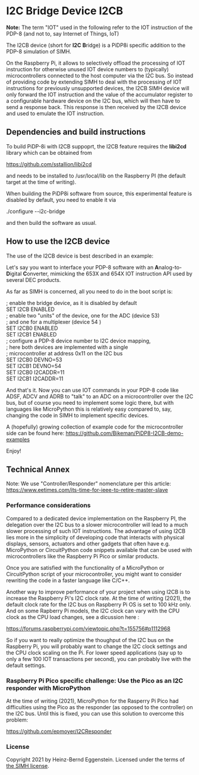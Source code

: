 
# I2C Bridge Device I2CB

**Note:** The term "IOT" used in the following refer to the IOT instruction of the PDP-8 (and not to, say 
Internet of Things, IoT)

The I2CB device (short for **I2C** **B**ridge) is a PiDP8i specific addition to the PDP-8 simulation of SIMH.

On the Raspberry Pi, it allows to selectively offload the processing of 
IOT instruction for otherwise unused IOT device numbers to (typically) 
microcontrollers connected to the host computer via the I2C bus. 
So instead of providing code by extending SIMH to deal with the processing of IOT instructions for
previously unsupported devices, the I2CB SIMH device will only forward the IOT instruction
and the value of the accumulator register to a configurable hardware device on the I2C bus, which
will then have to send a response back. This response is then received by the I2CB device and used to 
emulate the IOT instruction.


## Dependencies and build instructions

To build PiDP-8i with I2CB suppoprt, the I2CB feature requires the **libi2cd** library which can be
obtained from

https://github.com/sstallion/libi2cd

and needs to be installed to /usr/local/lib on the Raspberry PI (the default target
at the time of writing).


When building the PiDP8i software from source, this experimental feature is 
disabled by default, you need to enable it via 

./configure --i2c-bridge

and then build the software as usual.

## How to use the I2CB device 

The use of the I2CB device is best described in an example:

Let's say you want to interface your PDP-8 software with an **A**nalog-to-**D**igital **C**onverter, mimicking the 653X and 654X IOT instruction API used by several DEC products.

As far as SIMH is concerned, all you need to do in the boot script is:

; enable the bridge device, as it is disabled by default  
SET I2CB ENABLED  
; enable two "units" of the device, one for the  ADC  (device 53)  
; and one for a multiplexer (device 54 )    
SET I2CB0 ENABLED  
SET I2CB1 ENABLED  
; configure a PDP-8 device number to I2C device mapping,  
; here both devices are implemented with a single   
; microcontroller at address 0x11 on the I2C bus  
SET I2CB0 DEVNO=53  
SET I2CB1 DEVNO=54  
SET I2CB0 I2CADDR=11  
SET I2CB1 I2CADDR=11  

And that's it. Now you can use IOT commands in your PDP-8 code like ADSF, ADCV and ADRB to "talk" to an ADC on a
microcontroller over the I2C bus, but of course you need to implement some logic there, but with languages like
MicroPython this is relatively easy compared to, say, changing the code in SIMH to implement specific devices.

A (hopefully) growing collection of example code for the microcontroller side can be found 
here: https://github.com/Bikeman/PiDP8-I2CB-demo-examples

Enjoy!

## Technical Annex

Note: We use "Controller/Responder" nomenclature per this article: https://www.eetimes.com/its-time-for-ieee-to-retire-master-slave  

### Performance considerations 

Compared to a dedicated device implementation on the Raspberry PI, the delegation over the I2C bus to a slower 
microcontroller will lead to a much slower processing of such IOT instructions. The advantage of using I2CB lies
more in the simplicity of developing code that interacts with physical displays, sensors, actuators and other gadgets 
that often have e.g. MicroPython or CircuitPython code snippets available that can be used with microcontrollers 
like the Raspberry Pi Pico or similar products. 

Once you are satisfied with the functionality of a MicroPython or CircuitPython script of your microcontroller, you might want to consider
rewriting the code in a faster language like C/C++. 

Another way to improve performance of your project when using I2CB is to increase the Raspberry Pi's I2C clock rate.
At the time of writing (2021), the default clock rate for the I2C bus on Raspberry Pi OS is set to 100 kHz only.
And on some Rapberry Pi models, the I2C clock can vary with the CPU clock as the CPU load changes, see a dicussion here :

https://forums.raspberrypi.com/viewtopic.php?t=155756#p1112968
    
So if you want to really optimize the thoughput of the I2C bus on the Raspberry Pi, you will probably want to change the I2C clock 
settings and the CPU clock scaling on the Pi. For lower speed applications (say up to only a few 100 IOT transactions per second),
you can probably live with the default settings.
    

### Raspberry Pi Pico specific challenge: Use the Pico as an I2C responder with MicroPython 

At the time of writing (2021), MicroPython for the Rasperry Pi Pico had difficulties using the Pico as the responder (as opposed to the controller) on
the I2C bus. Until this is fixed, you can use this solution to overcome this problem:

https://github.com/epmoyer/I2CResponder


### <a id="license"></a>License

Copyright 2021 by Heinz-Bernd Eggenstein. Licensed under the terms of
[the SIMH license][sl].

[sl]: https://tangentsoft.com/pidp8i/doc/trunk/SIMH-LICENSE.md
